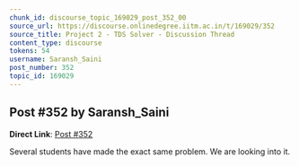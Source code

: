 ```yaml
---
chunk_id: discourse_topic_169029_post_352_00
source_url: https://discourse.onlinedegree.iitm.ac.in/t/169029/352
source_title: Project 2 - TDS Solver - Discussion Thread
content_type: discourse
tokens: 54
username: Saransh_Saini
post_number: 352
topic_id: 169029
---
```


## Post #352 by Saransh_Saini

**Direct Link**: [Post #352](https://discourse.onlinedegree.iitm.ac.in/t/169029/352)

Several students have made the exact same problem. We are looking into it.
